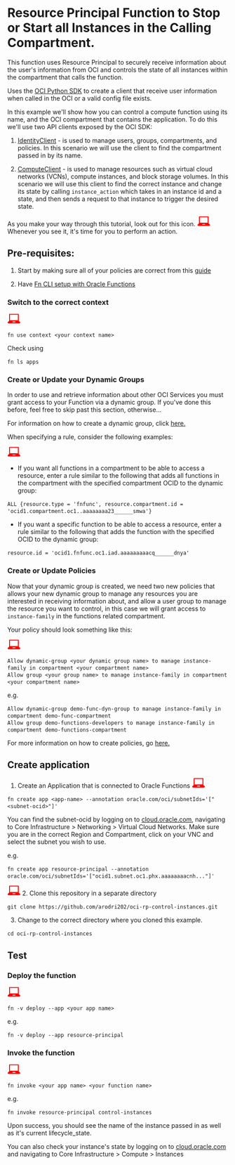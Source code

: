 # Resource Principal Function to Stop or Start all Instances in the Calling Compartment.

  This function uses Resource Principal to securely receive information about the user's information from OCI and controls the state of all instances within the compartment that calls the function.

  Uses the [OCI Python SDK](https://oracle-cloud-infrastructure-python-sdk.readthedocs.io/en/latest/index.html) to create a client that receive user information when called in the OCI or a valid config file exists.

  In this example we'll show how you can control a compute function using its name, and the OCI compartment that contains the application. To do this we'll use two API clients exposed by the OCI SDK:

  1. [IdentityClient](https://oracle-cloud-infrastructure-python-sdk.readthedocs.io/en/latest/api/identity/client/oci.identity.IdentityClient.html) - is used to manage users, groups, compartments, and policies. In this scenario we will use the client to find the compartment passed in by its name.

  2. [ComputeClient](https://oracle-cloud-infrastructure-python-sdk.readthedocs.io/en/latest/api/core/client/oci.core.ComputeClient.html) - is used to manage resources such as virtual cloud networks (VCNs), compute instances, and block storage volumes. In this scenario we will use this client to find the correct instance and change its state by calling `instance_action` which takes in an instance id and a state, and then sends a request to that instance to trigger the desired state.

  As you make your way through this tutorial, look out for this icon. ![user input icon](https://raw.githubusercontent.com/arodri202/oci-rp-control-instances/master/images/userinput.png?token=AK4AYAQ534QXEF2JHIDUZRS5BP632) Whenever you see it, it's time for you to perform an action.


Pre-requisites:
---------------
  1. Start by making sure all of your policies are correct from this [guide](https://preview.oci.oraclecorp.com/iaas/Content/Functions/Tasks/functionscreatingpolicies.htm?tocpath=Services%7CFunctions%7CPreparing%20for%20Oracle%20Functions%7CConfiguring%20Your%20Tenancy%20for%20Function%20Development%7C_____4)

  2. Have [Fn CLI setup with Oracle Functions](https://preview.oci.oraclecorp.com/iaas/Content/Functions/Tasks/functionsconfiguringclient.htm?tocpath=Services%7CFunctions%7CPreparing%20for%20Oracle%20Functions%7CConfiguring%20Your%20Client%20Environment%20for%20Function%20Development%7C_____0)

### Switch to the correct context
  ![user input icon](https://raw.githubusercontent.com/arodri202/oci-rp-control-instances/master/images/userinput.png?token=AK4AYAQ534QXEF2JHIDUZRS5BP632)
  ```
  fn use context <your context name>
  ```
  Check using
  ```
  fn ls apps
  ```

### Create or Update your Dynamic Groups
  In order to use and retrieve information about other OCI Services you must grant access to your Function via a dynamic group. If you've done this before, feel free to skip past this section, otherwise...

  For information on how to create a dynamic group, click [here.](https://preview.oci.oraclecorp.com/iaas/Content/Identity/Tasks/managingdynamicgroups.htm#To)

  When specifying a rule, consider the following examples:

  ![user input icon](https://raw.githubusercontent.com/arodri202/oci-rp-control-instances/master/images/userinput.png?token=AK4AYAQ534QXEF2JHIDUZRS5BP632)
  * If you want all functions in a compartment to be able to access a resource, enter a rule similar to the following that adds all functions in the compartment with the specified compartment OCID to the dynamic group:
  ```
  ALL {resource.type = 'fnfunc', resource.compartment.id = 'ocid1.compartment.oc1..aaaaaaaa23______smwa'}
  ```

  * If you want a specific function to be able to access a resource, enter a rule similar to the following that adds the function with the specified OCID to the dynamic group:
  ```
  resource.id = 'ocid1.fnfunc.oc1.iad.aaaaaaaaacq______dnya'
  ```

### Create or Update Policies
  Now that your dynamic group is created, we need two new policies that allows your new dynamic group to manage any resources you are interested in receiving information about, and allow a user group to manage the resource you want to control, in this case we will grant access to `instance-family` in the functions related compartment.

  Your policy should look something like this:

  ![user input icon](https://raw.githubusercontent.com/arodri202/oci-rp-control-instances/master/images/userinput.png?token=AK4AYAQ534QXEF2JHIDUZRS5BP632)
  ```
  Allow dynamic-group <your dynamic group name> to manage instance-family in compartment <your compartment name>
  Allow group <your group name> to manage instance-family in compartment <your compartment name>
  ```

  e.g.

  ```
  Allow dynamic-group demo-func-dyn-group to manage instance-family in compartment demo-func-compartment
  Allow group demo-functions-developers to manage instance-family in compartment demo-functions-compartment
  ```

  For more information on how to create policies, go [here.](https://docs.cloud.oracle.com/iaas/Content/Identity/Concepts/policysyntax.htm)

Create application
------------------
 1. Create an Application that is connected to Oracle Functions
  ![user input icon](https://raw.githubusercontent.com/arodri202/oci-rp-control-instances/master/images/userinput.png?token=AK4AYAQ534QXEF2JHIDUZRS5BP632)
  ```
  fn create app <app-name> --annotation oracle.com/oci/subnetIds='["<subnet-ocid>"]'
  ```
  You can find the subnet-ocid by logging on to [cloud.oracle.com](https://cloud.oracle.com/en_US/sign-in), navigating to Core Infrastructure > Networking > Virtual Cloud Networks. Make sure you are in the correct Region and Compartment, click on your VNC and select the subnet you wish to use.

  e.g.
  ```
  fn create app resource-principal --annotation oracle.com/oci/subnetIds='["ocid1.subnet.oc1.phx.aaaaaaaacnh..."]'
  ```
  ![user input icon](https://raw.githubusercontent.com/arodri202/oci-rp-control-instances/master/images/userinput.png?token=AK4AYAQ534QXEF2JHIDUZRS5BP632)
  2. Clone this repository in a separate directory
  ```
  git clone https://github.com/arodri202/oci-rp-control-instances.git
  ```
  3. Change to the correct directory where you cloned this example.
  ```
  cd oci-rp-control-instances
  ```
Test
----
### Deploy the function

  ![user input icon](https://raw.githubusercontent.com/arodri202/oci-rp-control-instances/master/images/userinput.png?token=AK4AYAQ534QXEF2JHIDUZRS5BP632)
  ```
  fn -v deploy --app <your app name>
  ```

  e.g.

  ```
  fn -v deploy --app resource-principal
  ```

### Invoke the function

  ![user input icon](https://raw.githubusercontent.com/arodri202/oci-rp-control-instances/master/images/userinput.png?token=AK4AYAQ534QXEF2JHIDUZRS5BP632)
  ```
  fn invoke <your app name> <your function name>
  ```

  e.g.

  ```
  fn invoke resource-principal control-instances
  ```
  Upon success, you should see the name of the instance passed in as well as it's current lifecycle_state.

  You can also check your instance's state by logging on to [cloud.oracle.com](https://cloud.oracle.com/en_US/sign-in) and navigating to Core Infrastructure > Compute > Instances
